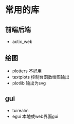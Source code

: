 # 常用的库
## 前端后端
- actix_web
## 绘图
- plotters  不好用
- textplots 控制台函数绘图输出
- plotlib 输出为svg
## gui
- tuirealm 
- egui 本地或web界面gui
